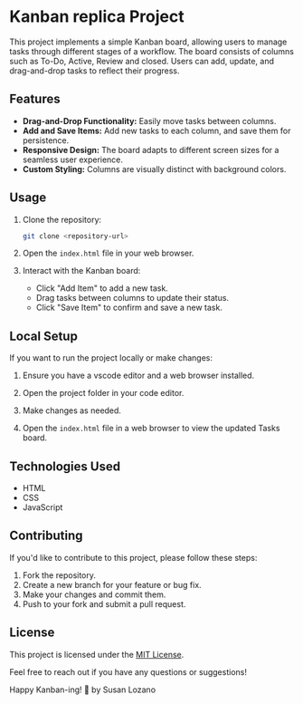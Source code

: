 # Kanban replica Project

This project implements a simple Kanban board, allowing users to manage tasks through different stages of a workflow. The board consists of columns such as To-Do, Active, Review and closed. Users can add, update, and drag-and-drop tasks to reflect their progress.

## Features

- **Drag-and-Drop Functionality:** Easily move tasks between columns.
- **Add and Save Items:** Add new tasks to each column, and save them for persistence.
- **Responsive Design:** The board adapts to different screen sizes for a seamless user experience.
- **Custom Styling:** Columns are visually distinct with background colors.

## Usage

1. Clone the repository:

    ```bash
    git clone <repository-url>
    ```

2. Open the `index.html` file in your web browser.

3. Interact with the Kanban board:
   - Click "Add Item" to add a new task.
   - Drag tasks between columns to update their status.
   - Click "Save Item" to confirm and save a new task.

## Local Setup

If you want to run the project locally or make changes:

1. Ensure you have a vscode editor and a web browser installed.

2. Open the project folder in your code editor.

3. Make changes as needed.

4. Open the `index.html` file in a web browser to view the updated Tasks board.

## Technologies Used

- HTML
- CSS
- JavaScript

## Contributing

If you'd like to contribute to this project, please follow these steps:

1. Fork the repository.
2. Create a new branch for your feature or bug fix.
3. Make your changes and commit them.
4. Push to your fork and submit a pull request.

## License

This project is licensed under the [MIT License](LICENSE).

Feel free to reach out if you have any questions or suggestions!

Happy Kanban-ing! 🚀 by Susan Lozano

